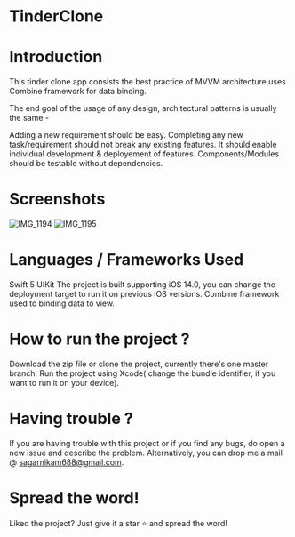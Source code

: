 # TinderClone

# Introduction
This tinder clone app consists the best practice of MVVM architecture uses Combine framework for data binding.

The end goal of the usage of any design, architectural patterns is usually the same -

Adding a new requirement should be easy.
Completing any new task/requirement should not break any existing features.
It should enable individual development & deployement of features.
Components/Modules should be testable without dependencies.

# Screenshots
 ![IMG_1194](https://user-images.githubusercontent.com/45251228/94005482-fa673180-fdbb-11ea-9afb-605f72eed29e.PNG) ![IMG_1195](https://user-images.githubusercontent.com/45251228/94005466-f5a27d80-fdbb-11ea-8f62-6e8a332302d3.PNG)

# Languages / Frameworks Used
Swift 5
UIKit The project is built supporting iOS 14.0, you can change the deployment target to run it on previous iOS versions.
Combine framework used to binding data to view.

# How to run the project ?
Download the zip file or clone the project, currently there's one master branch.
Run the project using Xcode( change the bundle identifier, if you want to run it on your device).


# Having trouble ?
If you are having trouble with this project or if you find any bugs, do open a new issue and describe the problem.
Alternatively, you can drop me a mail @ sagarnikam688@gmail.com.

# Spread the word!
Liked the project? Just give it a star ⭐️ and spread the word!

